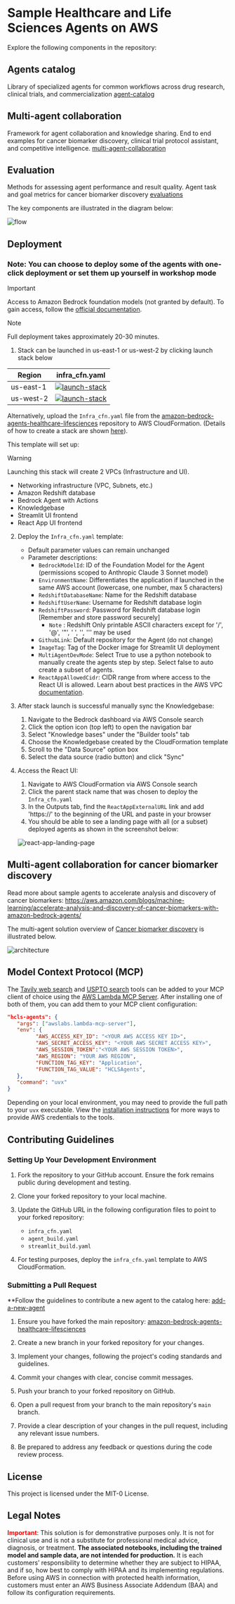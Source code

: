 # Sample Healthcare and Life Sciences Agents on AWS

Explore the following components in the repository:

## Agents catalog

Library of specialized agents for common workflows across drug research, clinical trials, and commercialization [agent-catalog](agents_catalog/)

## Multi-agent collaboration

Framework for agent collaboration and knowledge sharing. End to end examples for cancer biomarker discovery, clinical trial protocol assistant, and competitive intelligence. [multi-agent-collaboration](multi_agent_collaboration/)

## Evaluation

Methods for assessing agent performance and result quality. Agent task and goal metrics for cancer biomarker discovery [evaluations](evaluations/)

The key components are illustrated in the diagram below:

![flow](docs/src/assets/HCLSagents.jpg)

## Deployment

### Note: You can choose to deploy some of the agents with one-click deployment or set them up yourself in workshop mode

> [!IMPORTANT]  
> Access to Amazon Bedrock foundation models (not granted by default). To gain access, follow the [official documentation](https://docs.aws.amazon.com/bedrock/latest/userguide/model-access.html).

> [!NOTE]  
> Full deployment takes approximately 20-30 minutes. 

1. Stack can be launched in us-east-1 or us-west-2 by clicking launch stack below

|   Region   | infra_cfn.yaml |
| ---------- | ----------------- |
| us-east-1  | [![launch-stack](https://s3.amazonaws.com/cloudformation-examples/cloudformation-launch-stack.png)](https://console.aws.amazon.com/cloudformation/home?region=us-east-1#/stacks/new?stackName=biomakeragent&templateURL=https://aws-blogs-artifacts-public.s3.amazonaws.com/artifacts/ML-16901/Infra_cfn.yaml)|
| us-west-2  | [![launch-stack](https://s3.amazonaws.com/cloudformation-examples/cloudformation-launch-stack.png)](https://console.aws.amazon.com/cloudformation/home?region=us-west-2#/stacks/new?stackName=biomakeragent&templateURL=https://aws-blogs-artifacts-public.s3.amazonaws.com/artifacts/ML-16901/Infra_cfn.yaml)|

Alternatively, upload the `Infra_cfn.yaml` file from the [amazon-bedrock-agents-healthcare-lifesciences](https://github.com/aws-samples/amazon-bedrock-agents-healthcare-lifesciences) repository to AWS CloudFormation. (Details of how to create a stack are shown [here](https://docs.aws.amazon.com/AWSCloudFormation/latest/UserGuide/cfn-console-create-stack.html)).

This template will set up:
> [!WARNING]  
> Launching this stack will create 2 VPCs (Infrastructure and UI).

   - Networking infrastructure (VPC, Subnets, etc.)
   - Amazon Redshift database
   - Bedrock Agent with Actions
   - Knowledgebase
   - Streamlit UI frontend
   - React App UI frontend


2. Deploy the `Infra_cfn.yaml` template:
   - Default parameter values can remain unchanged
   - Parameter descriptions:
     - `BedrockModelId`: ID of the Foundation Model for the Agent (permissions scoped to Anthropic Claude 3 Sonnet model)
     - `EnvironmentName`: Differentiates the application if launched in the same AWS account (lowercase, one number, max 5 characters)
     - `RedshiftDatabaseName`: Name for the Redshift database
     - `RedshiftUserName`: Username for Redshift database login
     - `RedshiftPassword`: Password for Redshift database login [Remember and store password securely]
          - `Note` : Redshift Only printable ASCII characters except for '/', '@', '"', ' ', '', ''' may be used
     - `GithubLink`: Default repository for the Agent (do not change)
     - `ImageTag`: Tag of the Docker image for Streamlit UI deployment
     - `MultiAgentDevMode`: Select True to use a python notebook to manually create the agents step by step. Select false to auto create a subset of agents.
     - `ReactAppAllowedCidr`: CIDR range from where access to the React UI is allowed. Learn about best practices in the AWS VPC [documentation](https://docs.aws.amazon.com/vpc/latest/userguide/vpc-security-groups.html).
 
3. After stack launch is successful manually sync the Knowledgebase:
   1. Navigate to the Bedrock dashboard via AWS Console search
   2. Click the option icon (top left) to open the navigation bar
   3. Select "Knowledge bases" under the "Builder tools" tab
   4. Choose the Knowledgebase created by the CloudFormation template
   5. Scroll to the "Data Source" option box
   6. Select the data source (radio button) and click "Sync"

4. Access the React UI:
   1. Navigate to AWS CloudFormation via AWS Console search
   2. Click the parent stack name that was chosen to deploy the `Infra_cfn.yaml`
   3. In the Outputs tab, find the `ReactAppExternalURL` link and add 'https://' to the beginning of the URL and paste in your browser
   4. You should be able to see a landing page with all (or a subset) deployed agents as shown in the screenshot below:
   
   ![react-app-landing-page](docs/src/assets/agents_list_react_app.png) 

## Multi-agent collaboration for cancer biomarker discovery

Read more about sample agents to accelerate analysis and discovery of cancer biomarkers:
<https://aws.amazon.com/blogs/machine-learning/accelerate-analysis-and-discovery-of-cancer-biomarkers-with-amazon-bedrock-agents/>

The multi-agent solution overview of [Cancer biomarker discovery](multi_agent_collaboration/cancer_biomarker_discovery/README.md) is illustrated below.

![architecture](multi_agent_collaboration/cancer_biomarker_discovery/images/architecture.jpg) 

## Model Context Protocol (MCP)

The [Tavily web search](agents_catalog/11-Tavily-web-search-agent/README.md) and [USPTO search](agents_catalog/14-USPTO-search/README.md) tools can be added to your MCP client of choice using the [AWS Lambda MCP Server](https://awslabs.github.io/mcp/servers/lambda-mcp-server/). After installing one of both of them, you can add them to your MCP client configuration:

```json
"hcls-agents": {
   "args": ["awslabs.lambda-mcp-server"],
   "env": {
         "AWS_ACCESS_KEY_ID": "<YOUR AWS ACCESS KEY ID>",
         "AWS_SECRET_ACCESS_KEY": "<YOUR AWS SECRET ACCESS KEY>",
         "AWS_SESSION_TOKEN":"<YOUR AWS SESSION TOKEN>",
         "AWS_REGION": "YOUR AWS REGION",
         "FUNCTION_TAG_KEY": "Application",
         "FUNCTION_TAG_VALUE": "HCLSAgents",
   },
   "command": "uvx"
}
```

Depending on your local environment, you may need to provide the full path to your `uvx` executable. View the [installation instructions](https://awslabs.github.io/mcp/servers/lambda-mcp-server/#installation) for more ways to provide AWS credentials to the tools.

## Contributing Guidelines

### Setting Up Your Development Environment

1. Fork the repository to your GitHub account. Ensure the fork remains public during development and testing.

2. Clone your forked repository to your local machine.

3. Update the GitHub URL in the following configuration files to point to your forked repository:
   - `infra_cfn.yaml`
   - `agent_build.yaml`
   - `streamlit_build.yaml`

4. For testing purposes, deploy the `infra_cfn.yaml` template to AWS CloudFormation.

### Submitting a Pull Request

**Follow the guidelines to contribute a new agent to the catalog here: [add-a-new-agent](https://aws-samples.github.io/amazon-bedrock-agents-healthcare-lifesciences/guides/)

1. Ensure you have forked the main repository: [amazon-bedrock-agents-healthcare-lifesciences](https://github.com/aws-samples/amazon-bedrock-agents-healthcare-lifesciences/tree/main)

2. Create a new branch in your forked repository for your changes.

3. Implement your changes, following the project's coding standards and guidelines.

4. Commit your changes with clear, concise commit messages.

5. Push your branch to your forked repository on GitHub.

6. Open a pull request from your branch to the main repository's `main` branch.

7. Provide a clear description of your changes in the pull request, including any relevant issue numbers.

8. Be prepared to address any feedback or questions during the code review process.

## License

This project is licensed under the MIT-0 License.

## Legal Notes

**<span style="color:RED">Important</span>**: This solution is for demonstrative purposes only. It is not for clinical use and is not a substitute for professional medical advice, diagnosis, or treatment. **The associated notebooks, including the trained model and sample data, are not intended for production.** It is each customers’ responsibility to determine whether they are subject to HIPAA, and if so, how best to comply with HIPAA and its implementing regulations. Before using AWS in connection with protected health information, customers must enter an AWS Business Associate Addendum (BAA) and follow its configuration requirements.

